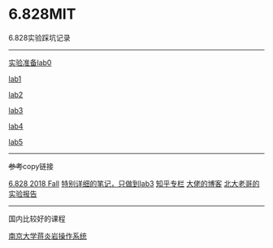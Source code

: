 # 6.828MIT
6.828实验踩坑记录

----


[实验准备lab0](./report/lab0/Environment_Setup.md)

[lab1](./report/lab1/lab1.md)

[lab2](./report/lab2/lab2.md)

[lab3](./report/lab3/lab3.md)

[lab4](./report/lab4/lab4.md)

[lab5](./report/lab5/lab5.md)



----

~~参考~~copy链接

[6.828 2018 Fall](https://pdos.csail.mit.edu/6.828/2018/schedule.html)
[特别详细的笔记，只做到lab3](https://www.cnblogs.com/fatsheep9146/category/769143.html)
[知乎专栏](https://zhuanlan.zhihu.com/p/386900395?utm_source=wechat_session&utm_medium=social&utm_oi=745385801361149952&utm_campaign=shareopn)
[大佬的博客](https://yangminz.github.io/2016/12/25/OperatingSys/)
[北大老哥的实验报告](https://github.com/SimpCosm/6.828)

----
国内比较好的课程

[南京大学蒋炎岩操作系统](https://jyywiki.cn/OS/2022/)
